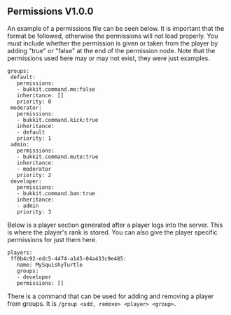 ## **Permissions** V1.0.0


An example of a permissions file can be seen below. It is important that the format be followed, otherwise the permissions will not load properly.
You must include whether the permission is given or taken from the player by adding "true" or "false" at the end of the permission node. Note that the permissions used here may or may not exist, they were just examples.

~~~
groups:
 default:  
   permissions:   
   - bukkit.command.me:false 
   inheritance: []
   priority: 0
 moderator:
   permissions:
   - bukkit.command.kick:true
   inheritance:
   - default
   priority: 1
 admin:
   permissions:
   - bukkit.command.mute:true
   inheritance:
   - moderator
   priority: 2
 developer:
   permissions:
   - bukkit.command.ban:true
   inheritance:
   - admin
   priority: 3  
~~~
   
   Below is a player section generated after a player logs into the server. This is where the player's rank is stored. You can also give the player specific permissions for just them here.


~~~
players:
 ff0b4c92-edc5-4474-a145-04a433c9e485:
   name: MySquishyTurtle
   groups:
   - developer
   permissions: []
~~~

  There is a command that can be used for adding and removing a player from groups. It is ```/group <add, remove> <player> <group>```.
